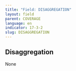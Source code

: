 ```yaml
---
title: "Field: DISAGGREGATION"
layout: field
parent: COVERAGE
language: en
indicator: 17-3-2
slug: DISAGGREGATION
---
```

## Disaggregation

None